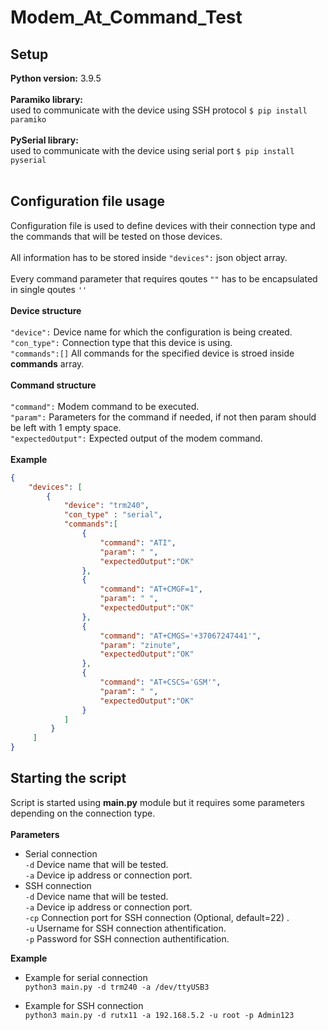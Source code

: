 # Modem_At_Command_Test
## Setup
**Python version:** 3.9.5 <br>
<br>
**Paramiko library:**<br>
used to communicate with the device using SSH protocol ```$ pip install paramiko```<br>
<br>
**PySerial library:**<br>
used to communicate with the device using serial port ```$ pip install pyserial```<br>
<br>
## Configuration file usage
Configuration file is used to define devices with their connection type and the commands that will be tested on those devices.<br>
<br>
All information has to be stored inside ```"devices":``` json object array.<br>
<br>
Every command parameter that requires qoutes ```""``` has to be encapsulated in single qoutes ```''``` <br>
<br>
**Device structure**<br>
<br>
```"device":``` Device name for which the configuration is being created.<br>
```"con_type":``` Connection type that this device is using.<br>
```"commands":[]``` All commands for the specified device is stroed inside **commands** array.<br>
<br>
**Command structure**<br>
<br>
```"command":``` Modem command to be executed.<br>
```"param":``` Parameters for the command if needed, if not then param should be left with 1 empty space.<br>
```"expectedOutput":``` Expected output of the modem command.<br>
<br>
**Example**
```json
{
    "devices": [
        {
            "device": "trm240", 
            "con_type" : "serial",
            "commands":[
                {
                    "command": "ATI",
                    "param": " ",
                    "expectedOutput":"OK" 
                },
                {
                    "command": "AT+CMGF=1",
                    "param": " ",
                    "expectedOutput":"OK"
                },
                {
                    "command": "AT+CMGS='+37067247441'",
                    "param": "zinute",
                    "expectedOutput":"OK"
                },
                {
                    "command": "AT+CSCS='GSM'",
                    "param": " ",
                    "expectedOutput":"OK"
                }
            ]
         }
     ]
}
```


## Starting the script
Script is started using **main.py** module but it requires some parameters depending on the connection type.<br>
<br>
**Parameters**<br>
+ Serial connection<br>
```-d``` Device name that will be tested.<br>
```-a``` Device ip address or connection port.<br>
+ SSH connection<br>
```-d``` Device name that will be tested.<br>
```-a``` Device ip address or connection port.<br>
```-cp``` Connection port for SSH connection (Optional, default=22) .<br>
```-u``` Username for SSH connection athentification.<br>
```-p``` Password for SSH connection authentification.<br>

**Example**<br>

* Example for serial connection<br>
```python3 main.py -d trm240 -a /dev/ttyUSB3```

* Example for SSH connection<br>
```python3 main.py -d rutx11 -a 192.168.5.2 -u root -p Admin123```<br>
